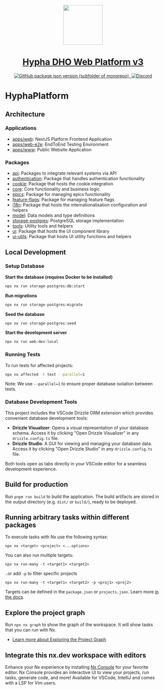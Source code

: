 <p align="center">
  <a href="https://hypha.earth/">
    <img src="https://hypha.earth/wp-content/themes/hypha-theme/img/round-logo.svg" height="128">
    <h1 align="center">Hypha DHO Web Platform v3</h1>
  </a>
</p>

<p align="center">
  <a aria-label="GitHub version" href="https://github.com/hypha-dao/hypha-web">
    <img alt="GitHub package.json version (subfolder of monorepo)" src="https://img.shields.io/github/package-json/v/hypha-dao/hypha-web?style=for-the-badge&labelColor=000000">
  </a>
  <a aria-label="License" href="https://github.com/hypha-dao/dho-web-client/blob/master/license.md">
    <img alt="" src="https://img.shields.io/github/license/hypha-dao/dho-web-client?style=for-the-badge&labelColor=000000">
  </a>
  <a aria-label="Join the community on GitHub" href="https://github.com/hypha-dao/dho-web-client/discussions">
    <img alt="Discord" src="https://img.shields.io/discord/722537361480613950?style=for-the-badge">
  </a>
</p>

# HyphaPlatform

## Architecture

### Applications

- [apps/web](./apps/web/README.md): NextJS Platform Frontend Application
- [apps/web-e2e](./apps/web-e2e/README.md): EndToEnd Testing Environment
- [apps/www](./apps/www/README.md): Public Website Application

### Packages

- [api](./packages/api/README.md): Packages to integrate relevant systems via API
- [authentication](./packages/authentication/README.md): Package that handles authentication functionality
- [cookie](./packages/cookie/README.md): Package that hosts the cookie integration
- [core](./packages/core/README.md): Core functionality and business logic
- [epics](./packages/epics/README.md): Package for managing epics functionality
- [feature-flags](./packages/feature-flags/README.md): Package for managing feature flags
- [i18n](./packages/i18n/README.md): Package that hosts the internationalisation configuration and helpers
- [model](./packages/model/README.md): Data models and type definitions
- [storage-postgres](./packages/storage-postgres/README.md): PostgreSQL storage implementation
- [tools](./packages/tools/README.md): Utility tools and helpers
- [ui](./packages/ui/README.md): Package that hosts the UI component library
- [ui-utils](./packages/ui-utils/README.md): Package that hosts UI utility functions and helpers

## Local Development

### Setup Database

**Start the database (requires Docker to be installed)**

```bash
npx nx run storage-postgres:db:start
```

**Run migrations**

```bash
npx nx run storage-postgres:migrate
```

**Seed the database**

```bash
npx nx run storage-postgres:seed
```

**Start the development server**

```bash
npx nx run web:dev:local
```

### Running Tests

To run tests for affected projects:

```bash
npx nx affected -t test --parallel=1
```

Note: We use `--parallel=1` to ensure proper database isolation between tests.

### Database Development Tools

This project includes the VSCode Drizzle ORM extension which provides convenient database development tools:

- **Drizzle Visualizer**: Opens a visual representation of your database schema. Access it by clicking "Open Drizzle Visualizer" in any `drizzle.config.ts` file.
- **Drizzle Studio**: A GUI for viewing and managing your database data. Access it by clicking "Open Drizzle Studio" in any `drizzle.config.ts` file.

Both tools open as tabs directly in your VSCode editor for a seamless development experience.

## Build for production

Run `pnpm run build` to build the application. The build artifacts are stored in the output directory (e.g. `dist/` or `build/`), ready to be deployed.

## Running arbitrary tasks within different packages

To execute tasks with Nx use the following syntax:

```
npx nx <target> <project> <...options>
```

You can also run multiple targets:

```
npx nx run-many -t <target1> <target2>
```

..or add `-p` to filter specific projects

```
npx nx run-many -t <target1> <target2> -p <proj1> <proj2>
```

Targets can be defined in the `package.json` or `projects.json`. Learn more [in the docs](https://nx.dev/features/run-tasks).

## Explore the project graph

Run `npx nx graph` to show the graph of the workspace.
It will show tasks that you can run with Nx.

- [Learn more about Exploring the Project Graph](https://nx.dev/core-features/explore-graph)

## Integrate this nx.dev workspace with editors

Enhance your Nx experience by installing [Nx Console](https://nx.dev/nx-console) for your favorite editor. Nx Console
provides an interactive UI to view your projects, run tasks, generate code, and more! Available for VSCode, IntelliJ and
comes with a LSP for Vim users.
